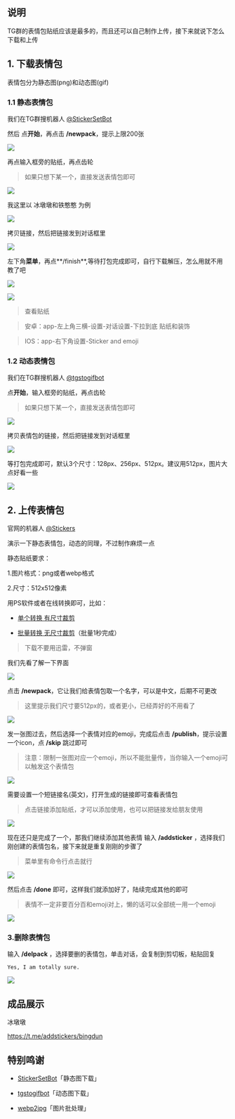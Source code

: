 ## 说明

TG群的表情包贴纸应该是最多的，而且还可以自己制作上传，接下来就说下怎么下载和上传


## 1. 下载表情包


表情包分为静态图(png)和动态图(gif)


### 1.1 静态表情包

我们在TG群搜机器人 [@StickerSetBot](https://t.me/stickerset2packbot)


然后 点**开始**，再点击 **/newpack**，提示上限200张


![](https://ghproxy.com/https://raw.githubusercontent.com/Yiov/notes/main/sticker/pic/sticker-1.png)


再点输入框旁的贴纸，再点齿轮

> 如果只想下某一个，直接发送表情包即可

![](https://ghproxy.com/https://raw.githubusercontent.com/Yiov/notes/main/sticker/pic/sticker-2.png)


我这里以 冰墩墩和铁憨憨 为例

![](https://ghproxy.com/https://raw.githubusercontent.com/Yiov/notes/main/sticker/pic/sticker-3.png)


拷贝链接，然后把链接发到对话框里


![](https://ghproxy.com/https://raw.githubusercontent.com/Yiov/notes/main/sticker/pic/sticker-4.png)



左下角**菜单**，再点**/finish**,等待打包完成即可，自行下载解压，怎么用就不用教了吧

![](https://ghproxy.com/https://raw.githubusercontent.com/Yiov/notes/main/sticker/pic/sticker-5.png)


![](https://ghproxy.com/https://raw.githubusercontent.com/Yiov/notes/main/sticker/pic/sticker-6.png)


> 查看贴纸

> 安卓：app-左上角三横-设置-对话设置-下拉到底 贴纸和装饰


> IOS：app-右下角设置-Sticker and emoji



### 1.2 动态表情包

我们在TG群搜机器人 [@tgstogifbot](https://t.me/tgstogifbot)


点**开始**，输入框旁的贴纸，再点齿轮

> 如果只想下某一个，直接发送表情包即可

![](https://ghproxy.com/https://raw.githubusercontent.com/Yiov/notes/main/sticker/pic/sticker-7.png)


拷贝表情包的链接，然后把链接发到对话框里

![](https://ghproxy.com/https://raw.githubusercontent.com/Yiov/notes/main/sticker/pic/sticker-8.png)


等打包完成即可，默认3个尺寸：128px、256px、512px。建议用512px，图片大点好看一些

![](https://ghproxy.com/https://raw.githubusercontent.com/Yiov/notes/main/sticker/pic/sticker-9.png)





## 2. 上传表情包

官网的机器人 [@Stickers](https://t.me/Stickers)

演示一下静态表情包，动态的同理，不过制作麻烦一点

静态贴纸要求：

1.图片格式：png或者webp格式

2.尺寸：512x512像素

用PS软件或者在线转换即可，比如：

* [单个转换 有尺寸裁剪](https://www.aconvert.com/cn/image/jpg-to-png/)

* [批量转换 无尺寸裁剪](https://renzhezhilu.gitee.io/webp2jpg-online/v2.html)（批量1秒完成）

> 下载不要用迅雷，不弹窗

我们先看了解一下界面

![](https://ghproxy.com/https://raw.githubusercontent.com/Yiov/notes/main/sticker/pic/sticker-10.png)


点击 **/newpack**，它让我们给表情包取一个名字，可以是中文，后期不可更改

> 这里提示我们尺寸要512px的，或者更小，已经弄好的不用看了

![](https://ghproxy.com/https://raw.githubusercontent.com/Yiov/notes/main/sticker/pic/sticker-11.png)



发一张图过去，然后选择一个表情对应的emoji，完成后点击 **/publish**，提示设置一个icon，点 **/skip** 跳过即可

> 注意：限制一张图对应一个emoji，所以不能批量传，当你输入一个emoji可以触发这个表情包

![](https://ghproxy.com/https://raw.githubusercontent.com/Yiov/notes/main/sticker/pic/sticker-12.png)




需要设置一个短链接名(英文)，打开生成的链接即可查看表情包

> 点击链接添加贴纸，才可以添加使用，也可以把链接发给朋友使用

![](https://ghproxy.com/https://raw.githubusercontent.com/Yiov/notes/main/sticker/pic/sticker-13.png)




现在还只是完成了一个，那我们继续添加其他表情 输入 **/addsticker** ，选择我们刚创建的表情包名，接下来就是重复刚刚的步骤了

> 菜单里有命令行点击就行

![](https://ghproxy.com/https://raw.githubusercontent.com/Yiov/notes/main/sticker/pic/sticker-14.png)


然后点击 **/done** 即可，这样我们就添加好了，陆续完成其他的即可

> 表情不一定非要百分百和emoji对上，懒的话可以全部统一用一个emoji

![](https://ghproxy.com/https://raw.githubusercontent.com/Yiov/notes/main/sticker/pic/sticker-15.png)




### 3.删除表情包

输入 **/delpack** ，选择要删的表情包，单击对话，会复制到剪切板，粘贴回复

    Yes, I am totally sure.

![](https://ghproxy.com/https://raw.githubusercontent.com/Yiov/notes/main/sticker/pic/sticker-16.png)




## 成品展示


冰墩墩

https://t.me/addstickers/bingdun





## 特别鸣谢

* [StickerSetBot](https://github.com/phoenixlzx/telegram-stickerimage-bot/issues)「静态图下载」

* [tgstogifbot](https://github.com/ed-asriyan/tgs-to-gif)「动态图下载」

* [webp2jpg](https://github.com/renzhezhilu/webp2jpg-online)「图片批处理」

